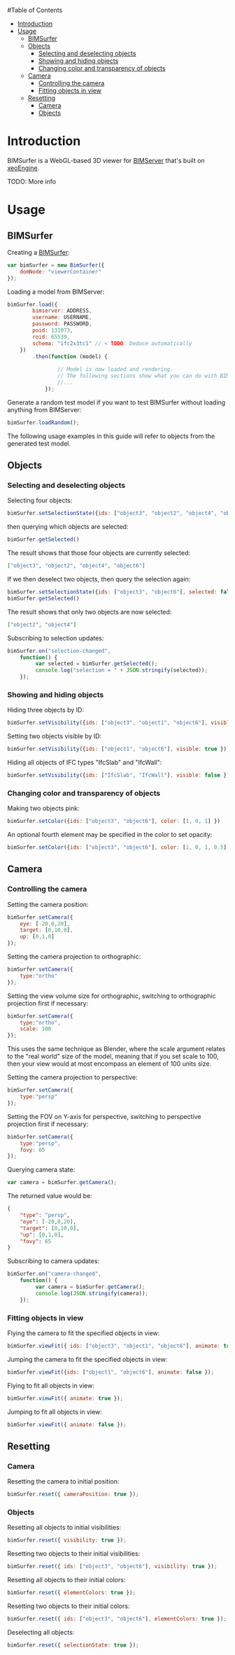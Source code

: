 #Table of Contents

- [Introduction](#introduction)
- [Usage](#usage)
  - [BIMSurfer](#bimsurfer)
  - [Objects](#objects)
    - [Selecting and deselecting objects](#selecting-and-deselecting-objects)
    - [Showing and hiding objects](#showing-and-hiding-objects)
    - [Changing color and transparency of objects](#changing-color-and-transparency-of-objects)
  - [Camera](#camera)
    - [Controlling the camera](#controlling-the-camera)
    - [Fitting objects in view](#fitting-objects-in-view)
  - [Resetting](#resetting)
    - [Camera](#camera-1)
    - [Objects](#objects-1)

# Introduction

BIMSurfer is a WebGL-based 3D viewer for [BIMServer]() that's built on [xeoEngine](http://xeoengine.org).
 
TODO: More info
     
# Usage

## BIMSurfer

Creating a [BIMSurfer](bimsurfer/src/BimSurfer.js): 

````javascript
var bimSurfer = new BimSurfer({
    domNode: "viewerContainer"
});
````

Loading a model from BIMServer:
 
````javascript
bimSurfer.load({
        bimserver: ADDRESS,
        username: USERNAME,
        password: PASSWORD,
        poid: 131073,
        roid: 65539,
        schema: "ifc2x3tc1" // < TODO: Deduce automatically
    })
        .then(function (model) {
        
                // Model is now loaded and rendering.
                // The following sections show what you can do with BIMSurfer at this point.
                //...
            });
````

Generate a random test model if you want to test BIMSurfer without loading anything from BIMServer:   

````javascript
bimSurfer.loadRandom();
````

The following usage examples in this guide will refer to objects from the generated test model.

## Objects

### Selecting and deselecting objects

Selecting four objects:

````javascript
bimSurfer.setSelectionState({ids: ["object3", "object2", "object4", "object6"], selected: true });
````

then querying which objects are selected:

````javascript
bimSurfer.getSelected()
````

The result shows that those four objects are currently selected:

````json
["object3", "object2", "object4", "object6"]
````

If we then deselect two objects, then query the selection again:

````javascript
bimSurfer.setSelectionState({ids: ["object3", "object6"], selected: false });
bimSurfer.getSelected()
````

The result shows that only two objects are now selected:

````json
["object2", "object4"]  
````

Subscribing to selection updates:

````javascript
bimSurfer.on("selection-changed", 
    function() {
         var selected = bimSurfer.getSelected();
         console.log("selection = " + JSON.stringify(selected));
    });
````

### Showing and hiding objects

Hiding three objects by ID:

````javascript
bimSurfer.setVisibility({ids: ["object3", "object1", "object6"], visible: false });
````

Setting two objects visible by ID:

````javascript
bimSurfer.setVisibility({ids: ["object1", "object6"], visible: true });
````

Hiding all objects of IFC types "IfcSlab" and "IfcWall":

````javascript
bimSurfer.setVisibility({ids: ["IfcSlab", "IfcWall"], visible: false });
````

### Changing color and transparency of objects

Making two objects pink:

````javascript
bimSurfer.setColor({ids: ["object3", "object6"], color: [1, 0, 1] })
````

An optional fourth element may be specified in the color to set opacity: 

````javascript
bimSurfer.setColor({ids: ["object3", "object6"], color: [1, 0, 1, 0.5] })
````

## Camera
  
### Controlling the camera

Setting the camera position:

````javascript
bimSurfer.setCamera({ 
    eye: [-20,0,20],
    target: [0,10,0],
    up: [0,1,0]
});
````

Setting the camera projection to orthographic:

````javascript
bimSurfer.setCamera({ 
    type:"ortho"
});
````

Setting the view volume size for orthographic, switching to orthographic projection first if necessary:

````javascript
bimSurfer.setCamera({ 
    type:"ortho", 
    scale: 100
});
````
This uses the same technique as Blender, where the scale argument relates to the "real world" size of the model, meaning 
that if you set scale to 100, then your view would at most encompass an element of 100 units size.    

Setting the camera projection to perspective:

````javascript
bimSurfer.setCamera({ 
    type:"persp"
});
````

Setting the FOV on Y-axis for perspective, switching to perspective projection first if necessary:

````javascript
bimSurfer.setCamera({ 
    type:"persp", 
    fovy: 65
});
````

Querying camera state:

````javascript
var camera = bimSurfer.getCamera();
````

The returned value would be:

````json
{
    "type": "persp",
    "eye": [-20,0,20],
    "target": [0,10,0],
    "up": [0,1,0],
    "fovy": 65
}
````

Subscribing to camera updates:

````javascript
bimSurfer.on("camera-changed", 
    function() {
         var camera = bimSurfer.getCamera();
         console.log(JSON.stringify(camera));
    });
````
 
### Fitting objects in view

Flying the camera to fit the specified objects in view:

````javascript
bimSurfer.viewFit({ ids: ["object3", "object1", "object6"], animate: true });
````

Jumping the camera to fit the specified objects in view:

````javascript
bimSurfer.viewFit({ids: ["object1", "object6"], animate: false });
````

Flying to fit all objects in view:

````javascript
bimSurfer.viewFit({ animate: true });
````

Jumping to fit all objects in view:

````javascript
bimSurfer.viewFit({ animate: false });
````

## Resetting

### Camera

Resetting the camera to initial position:  

````javascript
bimSurfer.reset({ cameraPosition: true });
````

### Objects

Resetting all objects to initial visibilities:

````javascript
bimSurfer.reset({ visibility: true });
````

Resetting two objects to their initial visibilities:  

````javascript
bimSurfer.reset({ ids: ["object3", "object6"], visibility: true });
````

Resetting all objects to their initial colors:  

````javascript
bimSurfer.reset({ elementColors: true });
````

Resetting two objects to their initial colors:  

````javascript
bimSurfer.reset({ ids: ["object3", "object6"], elementColors: true });
````

Deselecting all objects:  

````javascript
bimSurfer.reset({ selectionState: true });
````

 

